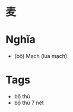 # 麦

# Nghĩa
* (bộ) Mạch (lúa mạch)

# Tags
* bộ thủ
*  bộ thủ 7 nét

<script>window.HANZI_FIELD='麦';</script>
